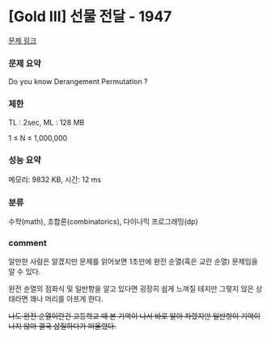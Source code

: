 
# [Gold III] 선물 전달 - 1947

[문제 링크](https://www.acmicpc.net/problem/1947)

### 문제 요약

<p> Do you know Derangement Permutation ? </p>

### 제한

TL : 2sec, ML : 128 MB

1 ≤ N ≤ 1,000,000

### 성능 요약

메모리: 9832 KB, 시간: 12 ms

### 분류

수학(math), 조합론(combinatorics), 다이나믹 프로그래밍(dp)

### comment

알만한 사람은 알겠지만 문제를 읽어보면 1초만에 완전 순열(혹은 교란 순열) 문제임을 알 수 있다.

완전 순열의 점화식 및 일반항을 알고 있다면 굉장히 쉽게 느껴질 테지만 그렇지 않은 상태라면 꽤나 머리를 아프게 한다.

<del> 나도 완전 순열이란건 고등학교 때 본 기억이 나서 바로 알아 차렸지만 일반항이 기억이 나지 않아 결국 삽질하다가 떠올렸다. </del>
